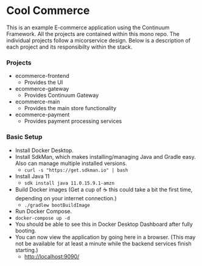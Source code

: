 # Cool Commerce
This is an example E-commerce application using the Continuum Framework. All the projects are contained within this mono repo. The individual projects follow a micorservice design. Below is a description of each project and its responsibilty within the stack.

### Projects
* ecommerce-frontend
  * Provides the UI
* ecommerce-gateway
  * Provides Continuum Gateway
* ecommerce-main
  * Provides the main store functionality
* ecommerce-payment
  * Provides payment processing services


### Basic Setup
* Install Docker Desktop.
* Install SdkMan, which makes installing/managing Java and Gradle easy.  Also can manage multiple installed versions.
  * `curl -s "https://get.sdkman.io" | bash`
* Install Java 11
  * `sdk install java 11.0.15.9.1-amzn`
* Build Docker images (Get a cup of :coffee: this could take a bit the first time, depending on your internet connection.)
  * `./gradlew bootBuildImage`
* Run Docker Compose.
 * `docker-compose up -d`
 * You should be able to see this in Docker Desktop Dashboard after fully booting.
* You can now view the application by going here in a browser. (This may not be available for at least a minute while the backend services finish starting.)
  * [http://localhost:9090/](http://localhost:9090/)

